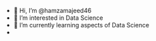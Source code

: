 - 👋 Hi, I’m @hamzamajeed46
- 👀 I’m interested in Data Science
- 🌱 I’m currently learning aspects of Data Science
- 

<!---
hamzamajeed46/hamzamajeed46 is a ✨ special ✨ repository because its `README.md` (this file) appears on your GitHub profile.
You can click the Preview link to take a look at your changes.
--->
